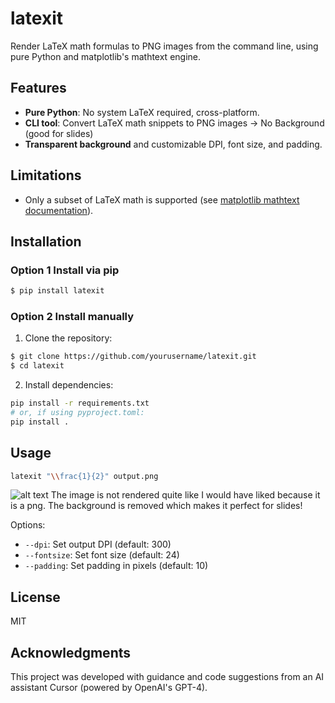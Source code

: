 # latexit

Render LaTeX math formulas to PNG images from the command line, using pure Python and matplotlib's mathtext engine.

## Features
- **Pure Python**: No system LaTeX required, cross-platform.
- **CLI tool**: Convert LaTeX math snippets to PNG images -> No Background (good for slides)
- **Transparent background** and customizable DPI, font size, and padding.

## Limitations
- Only a subset of LaTeX math is supported (see [matplotlib mathtext documentation](https://matplotlib.org/stable/tutorials/text/mathtext.html)).

## Installation

### Option 1 Install via pip

```sh
$ pip install latexit
```

### Option 2 Install manually
1. Clone the repository:
```sh
$ git clone https://github.com/yourusername/latexit.git
$ cd latexit
```
2. Install dependencies:
```sh
pip install -r requirements.txt
# or, if using pyproject.toml:
pip install .
```

## Usage

```sh
latexit "\\frac{1}{2}" output.png
```
![alt text](https://github.com/furkandotpy/latexit/blob/main/output.png?raw=true)
The image is not rendered quite like I would have liked because it is a png. The background is removed which makes it perfect for slides!

Options:
- `--dpi`: Set output DPI (default: 300)
- `--fontsize`: Set font size (default: 24)
- `--padding`: Set padding in pixels (default: 10)


## License
MIT

## Acknowledgments
This project was developed with guidance and code suggestions from an AI assistant Cursor (powered by OpenAI's GPT-4). 
